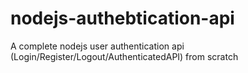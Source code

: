 # nodejs-authebtication-api
A complete nodejs user authentication api (Login/Register/Logout/AuthenticatedAPI) from scratch
